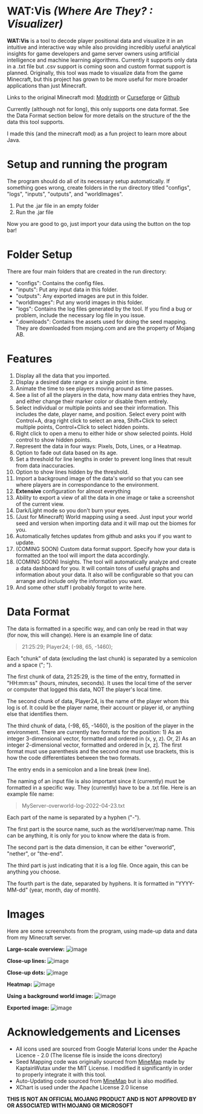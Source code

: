 # WAT:Vis *(Where Are They? : Visualizer)*
**WAT:Vis** is a tool to decode player positional data and visualize it in an intuitive and interactive way while also providing incredibly useful analytical insights for game developers and game server owners using artificial intelligence and machine learning algorithms. Currently it supports only data in a .txt file but .csv support is coming soon and custom format support is planned.
Originally, this tool was made to visualize data from the game Minecraft, but this project has grown to be more useful for more broader applications than just Minecraft.

Links to the original Minecraft mod:
[Modrinth](https://modrinth.com/mod/wat) or [Curseforge](https://www.curseforge.com/minecraft/mc-mods/wat-mod) or [Github](https://github.com/AIP21/WAT-mod)

Currently (although not for long), this only supports one data format. See the Data Format section below for more details on the structure of the the data this tool supports.

I made this (and the minecraft mod) as a fun project to learn more about Java.

# Setup and running the program
The program should do all of its necessary setup automatically. If something goes wrong, create folders in the run directory titled "configs", "logs", "inputs", "outputs", and "worldImages".
1. Put the .jar file in an empty folder
2. Run the .jar file

Now you are good to go, just import your data using the button on the top bar!

# Folder Setup
There are four main folders that are created in the run directory:
- "configs": Contains the config files.
- "inputs": Put any input data in this folder.
- "outputs": Any exported images are put in this folder.
- "worldImages": Put any world images in this folder.
- "logs": Contains the log files generated by the tool. If you find a bug or problem, include the necessary log file in you issue.
- ".downloads": Contains the assets used for doing the seed mapping. They are downloaded from mojang.com and are the property of Mojang AB.

# Features
1. Display all the data that you imported.
2. Display a desired date range or a single point in time.
3. Animate the time to see players moving around as time passes.
4. See a list of all the players in the data, how many data entries they have, and either change their marker color or disable them entirely.
5. Select individual or multiple points and see their information. This includes the date, player name, and position. Select every point with Control+A, drag right click to select an area, Shift+Click to select multiple points, Control+Click to select hidden points.
6. Right click to open a menu to either hide or show selected points. Hold control to show hidden points.
7. Represent the data in four ways: Pixels, Dots, Lines, or a Heatmap.
8. Option to fade out data based on its age.
9. Set a threshold for line lengths in order to prevent long lines that result from data inaccuracies.
10. Option to show lines hidden by the threshold.
11. Import a background image of the data's world so that you can see where players are in correspondance to the environment.
12. **Extensive** configuration for almost everything
13. Ability to export a view of all the data in one image or take a screenshot of the current view.
14. Dark/Light mode so you don't burn your eyes.
15. (Just for Minecraft) World mapping using a seed. Just input your world seed and version when importing data and it will map out the biomes for you.
16. Automatically fetches updates from github and asks you if you want to update.
17. (COMING SOON) Custom data format support. Specify how your data is formatted an the tool will import the data accordingly.
18. (COMING SOON) Insights. The tool will automatically analyze and create a data dashboard for you. It will contain tons of useful graphs and information about your data. It also will be configurable so that you can arrange and include only the information you want.
19. And some other stuff I probably forgot to write here.

# Data Format
The data is formatted in a specific way, and can only be read in that way (for now, this will change). Here is an example line of data:
> 21:25:29; Player24; (-98, 65, -1460);


Each "chunk" of data (excluding the last chunk) is separated by a semicolon and a space ("; ").

The first chunk of data, 21:25:29, is the time of the entry, formatted in "HH:mm:ss" (hours, minutes, seconds). It uses the local time of the server or computer that logged this data, NOT the player's local time.

The second chunk of data, Player24, is the name of the player whom this log is of. It could be the player name, their account or player id, or anything else that identifies them.

The third chunk of data, (-98, 65, -1460), is the position of the player in the environment. There are currently two formats for the position: 1) As an integer 3-dimensional vector, formatted and ordered in (x, y, z). Or, 2) As an integer 2-dimensional vector, formatted and ordered in [x, z]. The first format must use parenthesis and the second one must use brackets, this is how the code differentiates between the two formats.

The entry ends in a semicolon and a line break (new line).

The naming of an input file is also important since it (currently) must be formatted in a specific way. They (currently) have to be a .txt file. Here is an example file name:
> MyServer-overworld-log-2022-04-23.txt


Each part of the name is separated by a hyphen ("-").

The first part is the source name, such as the world/server/map name. This can be anything, it is only for you to know where the data is from.

The second part is the data dimension, it can be either "overworld", "nether", or "the-end".

The third part is just indicating that it is a log file. Once again, this can be anything you choose.

The fourth part is the date, separated by hyphens. It is formatted in "YYYY-MM-dd" (year, month, day of month).

# Images
Here are some screenshots from the program, using made-up data and data from my Minecraft server.

**Large-scale overview:**
![image](https://user-images.githubusercontent.com/44927160/168449122-76f73826-857d-44f6-9839-eea1f9e24066.png)

**Close-up lines:**
![image](https://user-images.githubusercontent.com/44927160/168449136-b182f879-7db2-4e74-983b-37de249d4fad.png)

**Close-up dots:**
![image](https://user-images.githubusercontent.com/44927160/168450319-e88ecefb-bb34-4392-8ca2-c36ce918d4df.png)

**Heatmap:**
![image](https://user-images.githubusercontent.com/44927160/168449151-4151b751-c39a-48e8-b82d-cc6e78c7d8eb.png)

**Using a background world image:**
![image](https://user-images.githubusercontent.com/44927160/168450297-2415fe3d-f164-484f-827b-37ea82d28cd3.png)

**Exported image:**
![image](https://user-images.githubusercontent.com/44927160/171914953-4ca2684b-328a-4a4e-928e-016d6bf0b025.png)

# Acknowledgements and Licenses
- All icons used are sourced from Google Material Icons under the Apache Licence - 2.0 (The license file is inside the icons directory)
- Seed Mapping code was originally sourced from [MineMap](https://github.com/hube12/Minemap) made by KaptainWutax under the MIT License. I modified it significantly in order to properly integrate it with this tool.
- Auto-Updating code sourced from [MineMap](https://github.com/hube12/Minemap) but is also modified.
- XChart is used under the Apache License 2.0 license

**THIS IS NOT AN OFFICIAL MOJANG PRODUCT AND IS NOT APPROVED BY OR ASSOCIATED WITH MOJANG OR MICROSOFT**
